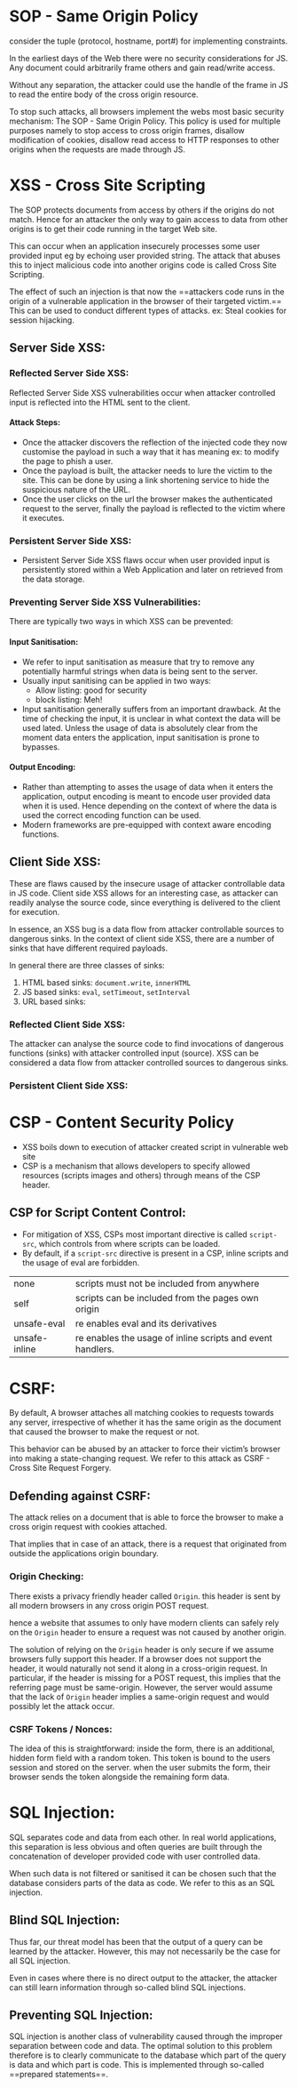 # SOP - Same Origin Policy
consider the tuple (protocol, hostname, port#) for implementing constraints.

In the earliest days of the Web there were no security considerations for JS. Any document could arbitrarily frame others and gain read/write access.

Without any separation, the attacker could use the handle of the frame in JS to read the entire body of the cross origin resource.

To stop such attacks, all browsers implement the webs most basic security mechanism: The SOP - Same Origin Policy. This policy is used for multiple purposes namely to stop access to cross origin frames, disallow modification of cookies, disallow read access to HTTP responses to other origins when the requests are made through JS.

# XSS - Cross Site Scripting
The SOP protects documents from access by others if the origins do not match. Hence for an attacker the only way to gain access to data from other origins is to get their code running in the target Web site.

This can occur when an application insecurely processes some user provided input eg by echoing user provided string. The attack that abuses this to inject malicious code into another origins code is called Cross Site Scripting.

The effect of such an injection is that now the ==attackers code runs in the origin of a vulnerable application in the browser of their targeted victim.== This can be used to conduct different types of attacks. ex: Steal cookies for session hijacking.

## Server Side XSS:
### Reflected Server Side XSS:
Reflected Server Side XSS vulnerabilities occur when attacker controlled input is reflected into the HTML sent to the client.

#### Attack Steps:
- Once the attacker discovers the reflection of the injected code they now customise the payload in such a way that it has meaning ex: to modify the page to phish a user.
- Once the payload is built, the attacker needs to lure the victim to the site. This can be done by using a link shortening service to hide the suspicious nature of the URL.
- Once the user clicks on the url the browser makes the authenticated request to the server, finally the payload is reflected to the victim where it executes.

### Persistent Server Side XSS:
- Persistent Server Side XSS flaws occur when user provided input is persistently stored within a Web Application and later on retrieved from the data storage.

### Preventing Server Side XSS Vulnerabilities:
There are typically two ways in which XSS can be prevented:
#### Input Sanitisation:
- We refer to input sanitisation as measure that try to remove any potentially harmful strings when data is being sent to the server.
- Usually input sanitising can be applied in two ways:
	- Allow listing: good for security
	- block listing: Meh!
- Input sanitisation generally suffers from an important drawback. At the time of checking the input, it is unclear in what context the data will be used lated. Unless the usage of data is absolutely clear from the moment data enters the application, input sanitisation is prone to bypasses.

#### Output Encoding:
- Rather than attempting to asses the usage of data when it enters the application, output encoding is meant to encode user provided data when it is used. Hence depending on the context of where the data is used the correct encoding function can be used.
- Modern frameworks are pre-equipped with context aware encoding functions.


## Client Side XSS:
These are flaws caused by the insecure usage of attacker controllable data in JS code. Client side XSS allows for an interesting case, as attacker can readily analyse the source code, since everything is delivered to the client for execution.

In essence, an XSS bug is a data flow from attacker controllable sources to dangerous sinks. In the context of client side XSS, there are a number of sinks that have different required payloads.

In general there are three classes of sinks:
1. HTML based sinks: `document.write`, `innerHTML`
2. JS based sinks: `eval`, `setTimeout`, `setInterval`
3. URL based sinks: 

### Reflected Client Side XSS:
The attacker can analyse the source code to find invocations of dangerous functions (sinks) with attacker controlled input (source). XSS can be considered a data flow from attacker controlled sources to dangerous sinks. 

### Persistent Client Side XSS:



# CSP - Content Security Policy
- XSS boils down to execution of attacker created script in vulnerable web site
- CSP is a mechanism that allows developers to specify allowed resources (scripts images and others) through means of the CSP header.

## CSP for Script Content Control:
- For mitigation of XSS, CSPs most important directive is called `script-src`, which controls from where scripts can be loaded.
- By default, if a `script-src` directive is present in a CSP, inline scripts and the usage of eval are forbidden.

|  |  |
| ---- | ---- |
| none | scripts must not be included from anywhere |
| self | scripts can be included from the pages own origin |
| unsafe-eval | re enables eval and its derivatives |
| unsafe-inline | re enables the usage of inline scripts and event handlers. |

# CSRF:
By default, A browser attaches all matching cookies to requests towards any server, irrespective of whether it has the same origin as the document that caused the browser to make the
request or not. 

This behavior can be abused by an attacker to force their victim’s browser into making a state-changing request. We refer to this attack as CSRF - Cross Site Request Forgery.


## Defending against CSRF:
The attack relies on a document that is able to force the browser to make a cross origin request with cookies attached.

That implies that in case of an attack, there is a request that originated from outside the applications origin boundary.

### Origin Checking:
There exists a privacy friendly header called `Origin`. this header is sent by all modern browsers in any cross origin POST request.

hence a website that assumes to only have modern clients can safely rely on the `Origin` header to ensure a request was not caused by another origin.

The solution of relying on the `Origin` header is only secure if we assume browsers fully support this header. If a browser does not support the header, it would naturally not send it along in a cross-origin request. In particular, if the header is missing for a POST request, this implies that the referring page must be same-origin. However, the server would assume that the lack of `Origin` header implies a same-origin request and would possibly let the attack occur.

### CSRF Tokens / Nonces:
The idea of this is straightforward: inside the form, there is an additional, hidden form field with a random token. This token is bound to the users session and stored on the server. when the user submits the form, their browser sends the token alongside the remaining form data. 


# SQL Injection:
SQL separates code and data from each other. In real world applications, this separation is less obvious and often queries are built through the concatenation of developer provided code with user controlled data. 

When such data is not filtered or sanitised it can be chosen such that the database considers parts of the data as code. We refer to this as an SQL injection.

## Blind SQL Injection:
Thus far, our threat model has been that the output of a query can be learned by the attacker. However, this may not necessarily be the case for all SQL injection. 

Even in cases where there is no direct output to the attacker, the attacker can still learn information through so-called blind SQL injections.

## Preventing SQL Injection:
SQL injection is another class of vulnerability caused through the improper separation between code and data. The optimal solution to this problem therefore is to clearly communicate to the database which part of the query is data and which part is code. This is implemented through so-called ==prepared statements==.

